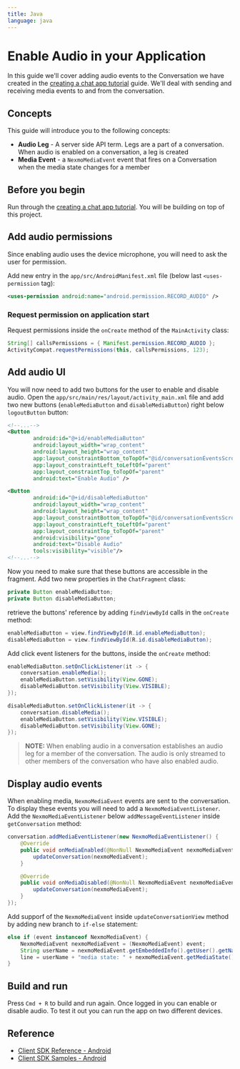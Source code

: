 ```yaml
---
title: Java
language: java
---
```


# Enable Audio in your Application

In this guide we'll cover adding audio events to the Conversation we have created in the [creating a chat app tutorial](/client-sdk/tutorials/in-app-messaging/introduction/java) guide. We'll deal with sending and receiving media events to and from the conversation.

## Concepts

This guide will introduce you to the following concepts:

- **Audio Leg** - A server side API term. Legs are a part of a conversation. When audio is enabled on a conversation, a leg is created
- **Media Event** - a `NexmoMediaEvent` event that fires on a Conversation when the media state changes for a member

## Before you begin

Run through the [creating a chat app tutorial](/client-sdk/tutorials/in-app-messaging/introduction/java). You will be building on top of this project.

## Add audio permissions

Since enabling audio uses the device microphone, you will need to ask the user for permission. 

Add new entry in the `app/src/AndroidManifest.xml` file (below last `<uses-permission` tag):

```xml
<uses-permission android:name="android.permission.RECORD_AUDIO" />
```

### Request permission on application start

Request permissions inside the `onCreate` method of the `MainActivity` class:

``` java
String[] callsPermissions = { Manifest.permission.RECORD_AUDIO };
ActivityCompat.requestPermissions(this, callsPermissions, 123);
```

## Add audio UI

You will now need to add two buttons for the user to enable and disable audio. Open the `app/src/main/res/layout/activity_main.xml` file and add two new buttons (`enableMediaButton` and `disableMediaButton`) right below `logoutButton` button: 

``` xml
<!--...-->
<Button
        android:id="@+id/enableMediaButton"
        android:layout_width="wrap_content"
        android:layout_height="wrap_content"
        app:layout_constraintBottom_toTopOf="@id/conversationEventsScrollView"
        app:layout_constraintLeft_toLeftOf="parent"
        app:layout_constraintTop_toTopOf="parent"
        android:text="Enable Audio" />

<Button
        android:id="@+id/disableMediaButton"
        android:layout_width="wrap_content"
        android:layout_height="wrap_content"
        app:layout_constraintBottom_toTopOf="@id/conversationEventsScrollView"
        app:layout_constraintLeft_toLeftOf="parent"
        app:layout_constraintTop_toTopOf="parent"
        android:visibility="gone"
        android:text="Disable Audio"
        tools:visibility="visible"/>
<!--...-->
```

Now you need to make sure that these buttons are accessible in the fragment. Add two new properties in the `ChatFragment` class:

```java
private Button enableMediaButton;
private Button disableMediaButton;
```

retrieve the buttons' reference by adding `findViewById` calls in the `onCreate` method:

```java
enableMediaButton = view.findViewById(R.id.enableMediaButton);
disableMediaButton = view.findViewById(R.id.disableMediaButton);
```

Add click event listeners for the buttons, inside the `onCreate` method:

```java
enableMediaButton.setOnClickListener(it -> {
    conversation.enableMedia();
    enableMediaButton.setVisibility(View.GONE);
    disableMediaButton.setVisibility(View.VISIBLE);
});

disableMediaButton.setOnClickListener(it -> {
    conversation.disableMedia();
    enableMediaButton.setVisibility(View.VISIBLE);
    disableMediaButton.setVisibility(View.GONE);
});
```

> **NOTE:** When enabling audio in a conversation establishes an audio leg for a member of the conversation. The audio is only streamed to other members of the conversation who have also enabled audio.

## Display audio events

When enabling media, `NexmoMediaEvent` events are sent to the conversation. To display these events you will need to add a `NexmoMediaEventListener`. Add the `NexmoMediaEventListener` below `addMessageEventListener` inside `getConversation` method:

```java
conversation.addMediaEventListener(new NexmoMediaEventListener() {
    @Override
    public void onMediaEnabled(@NonNull NexmoMediaEvent nexmoMediaEvent) {
        updateConversation(nexmoMediaEvent);
    }

    @Override
    public void onMediaDisabled(@NonNull NexmoMediaEvent nexmoMediaEvent) {
        updateConversation(nexmoMediaEvent);
    }
});
```

Add supporf of the `NexmoMediaEvent` inside `updateConversationView` method by adding new branch to `if-else` statement:

```java
else if (event instanceof NexmoMediaEvent) {
    NexmoMediaEvent nexmoMediaEvent = (NexmoMediaEvent) event;
    String userName = nexmoMediaEvent.getEmbeddedInfo().getUser().getName();
    line = userName + "media state: " + nexmoMediaEvent.getMediaState();
}
```

## Build and run

Press `Cmd + R` to build and run again. Once logged in you can enable or disable audio. To test it out you can run the app on two different devices.

## Reference

* [Client SDK Reference - Android](/sdk/client-sdk/android)
* [Client SDK Samples - Android](https://github.com/nexmo-community/client-sdk-android-samples)